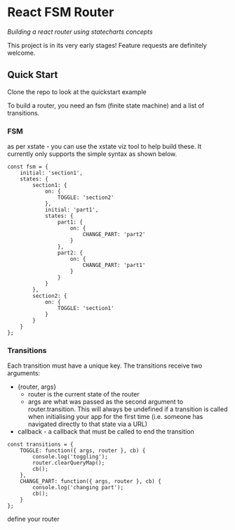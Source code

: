 # React FSM Router

*Building a react router using statecharts concepts*

This project is in its very early stages! Feature requests are definitely welcome.

## Quick Start

Clone the repo to look at the quickstart example

To build a router, you need an fsm (finite state machine) and a list of transitions.

### FSM
as per xstate - you can use the xstate viz tool to help build these. It currently only supports the simple syntax as shown below.
```
const fsm = {
    initial: 'section1',
    states: {
        section1: {
            on: {
                TOGGLE: 'section2'
            },
            initial: 'part1',
            states: {
                part1: {
                    on: {
                        CHANGE_PART: 'part2'
                    }
                },
                part2: {
                    on: {
                        CHANGE_PART: 'part1'
                    }
                }
            }
        },
        section2: {
            on: {
                TOGGLE: 'section1'
            }
        }
    }
};
```

### Transitions
Each transition must have a unique key. The transitions receive two arguments:
* {router, args}
  * router is the current state of the router
  * args are what was passed as the second argument to router.transition. This will always be undefined if a transition is called when initialising your app for the first time (i.e. someone has navigated directly to that state via a URL)
* callback - a callback that must be called to end the transition

```
const transitions = {
    TOGGLE: function({ args, router }, cb) {
        console.log('toggling');
        router.clearQueryMap();
        cb();
    },
    CHANGE_PART: function({ args, router }, cb) {
        console.log('changing part');
        cb();
    }
};
```


define your router

